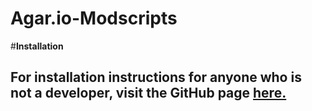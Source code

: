# Agar.io-Modscripts


#<b>Installation</b>
<h2><p>
  For installation instructions for anyone who is not a developer, visit
  the GitHub page <a href="http://omniphaser.github.io/Agar.io-Modscripts">here.</a>
<h2></p>
